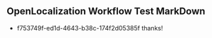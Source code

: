 ## OpenLocalization Workflow Test MarkDown
* f753749f-ed1d-4643-b38c-174f2d05385f thanks!

<!--HONumber=Aug16_HO1-->


